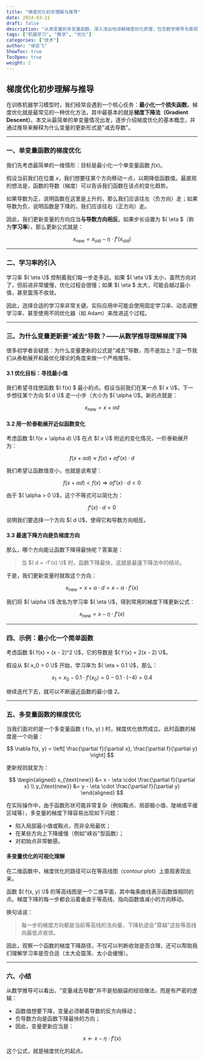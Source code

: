 ```yaml
---
title: "梯度优化初步理解与推导"
date: 2024-03-21
draft: false
description: "从单变量到多变量函数，深入浅出地讲解梯度优化原理，包含数学推导与直观解释"
tags: ["机器学习", "数学", "优化"]
categories: ["技术"]
author: "徐亚飞"
ShowToc: true
TocOpen: true
weight: 2
---
```


## 梯度优化初步理解与推导

在训练机器学习模型时，我们经常会遇到一个核心任务：**最小化一个损失函数**。梯度优化就是最常见的一种优化方法，其中最基本的就是**梯度下降法（Gradient Descent）**。本文从最简单的单变量情况出发，逐步介绍梯度优化的基本概念，并通过推导来解释为什么变量的更新形式是"减去导数"。

---

### 一、单变量函数的梯度优化

我们先考虑最简单的一维情形：目标是最小化一个单变量函数 $f(x)$。

假设当前我们在位置 $x$，我们想要往某个方向移动一点，以期降低函数值。最直观的想法是，函数的导数（梯度）可以告诉我们函数在该点的变化趋势。

如果导数为正，说明函数在这里是上升的，那么我们应该往左（负方向）走；如果导数为负，说明函数是下降的，我们应该往右（正方向）走。

因此，我们更新变量的方向应当**与导数方向相反**。如果步长设置为 $( \eta \$（称为**学习率**），那么更新公式就是：

$$
x_{\text{new}} = x_{\text{old}} - \eta \cdot f'(x_{\text{old}})
$$

---

### 二、学习率的引入

学习率 $( \eta \)$ 控制着我们每一步走多远。如果 $( \eta \)$ 太小，虽然方向对了，但前进非常缓慢，优化过程会很慢；如果 $( \eta \$ 太大，可能会越过最小值，甚至震荡不收敛。

因此，选择合适的学习率非常关键。实际应用中可能会使用固定学习率、动态调整学习率、甚至使用不同优化器（如 Adam）来改进这个过程。

---

### 三、为什么变量更新要"减去"导数？——从数学推导理解梯度下降

很多初学者会疑惑：为什么变量更新的公式是"减去"导数，而不是加上？这一节我们从泰勒展开和最优化理论的角度来做一个严格推导。

#### 3.1 优化目标：寻找最小值

我们希望寻找使函数 $( f(x) \$ 最小的点。假设当前我们在某一点 $( x \)$，下一步想往某个方向 $( d \)$ 走一小步（大小为 $( \alpha \)$。新的点就是：

$$
x_{\text{new}} = x + \alpha d
$$

#### 3.2 用一阶泰勒展开近似函数变化

考虑函数 $( f(x + \alpha d) \)$ 在点 $( x \)$ 附近的变化情况，一阶泰勒展开为：

$$
f(x + \alpha d) \approx f(x) + \alpha f'(x) \cdot d
$$

我们希望让函数值变小，也就是说希望：

$$
f(x + \alpha d) < f(x) \Rightarrow \alpha f'(x) \cdot d < 0
$$

由于 $( \alpha > 0 \)$，这个不等式可以简化为：

$$
f'(x) \cdot d < 0
$$

说明我们要选择一个方向 $( d \)$，使得它和导数方向相反。

#### 3.3 最速下降方向是负梯度方向

那么，哪个方向能让函数下降得最快呢？答案是：

> 当 $( d = -f'(x) \)$ 时，函数下降最快，这就是最速下降法中的结论。

于是，我们更新变量时就取这个方向：

$$
x_{\text{new}} = x + \alpha \cdot d = x - \alpha \cdot f'(x)
$$

我们将 $( \alpha \)$ 改名为学习率 $( \eta \)$，得到常用的梯度下降更新公式：

$$
x_{\text{new}} = x - \eta \cdot f'(x)
$$

---

### 四、示例：最小化一个简单函数

考虑函数 $( f(x) = (x - 2)^2 \)$，它的导数是 $( f'(x) = 2(x - 2) \)$。

假设从 $( x_0 = 0 \)$ 开始，学习率为 $( \eta = 0.1 \)$，那么：

$$
x_1 = x_0 - 0.1 \cdot f'(x_0) = 0 - 0.1 \cdot (-4) = 0.4
$$

继续迭代下去，就可以不断逼近函数的最小值 2。

---

### 五、多变量函数的梯度优化

当我们面对的是一个多变量函数 \( f(x, y) \) 时，梯度优化依然成立。此时函数的梯度是一个向量：

$$
\nabla f(x, y) = \left[ \frac{\partial f}{\partial x}, \frac{\partial f}{\partial y} \right]
$$

更新规则就变为：

$$
\begin{aligned}
x_{\text{new}} &= x - \eta \cdot \frac{\partial f}{\partial x} \\
y_{\text{new}} &= y - \eta \cdot \frac{\partial f}{\partial y}
\end{aligned}
$$

在实际操作中，由于函数形状可能非常复杂（例如鞍点、局部极小值、陡峭或平缓区域等），多变量的梯度下降容易出现如下问题：

- 陷入局部最小值或鞍点，而非全局最优；
- 在某些方向上下降缓慢（例如"峡谷"型函数）；
- 对初始点非常敏感。

#### 多变量优化的可视化理解

在二维函数中，梯度优化的路径可以在等高线图（contour plot）上直观表现出来。

函数 $( f(x, y) \)$ 的等高线图是一个二维平面，其中每条曲线表示函数值相同的点。梯度下降的每一步都会沿着垂直于等高线、指向函数值减小的方向移动。

换句话说：

> 每一步的梯度方向都是当前等高线的法向量，下降轨迹会"穿越"这些等高线向最低点收敛。

因此，观察一个函数的梯度下降路径，不仅可以判断收敛是否合理，还可以帮助我们理解学习率是否合适（太大会震荡、太小会缓慢）。

---

### 六、小结

从数学推导可以看出，"变量减去导数"并不是拍脑袋的经验做法，而是有严密的逻辑：

- 函数值想要下降，变量必须朝着导数的反方向移动；
- 负导数方向是函数下降最快的方向；
- 因此，变量更新应当是：

$$
x \leftarrow x - \eta \cdot f'(x)
$$

这个公式，就是梯度优化的起点。
